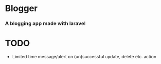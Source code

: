# Blogger

### A blogging app made with laravel

# TODO

* Limited time message/alert on (un)successful update, delete etc. action